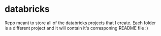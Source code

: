 # databricks
Repo meant to store all of the databricks projects that I create.
Each folder is a different project and it will contain it's corresponing README file :)
